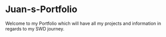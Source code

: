 # Juan-s-Portfolio
Welcome to my Portfolio which will have all my projects and information in regards to my SWD journey.
